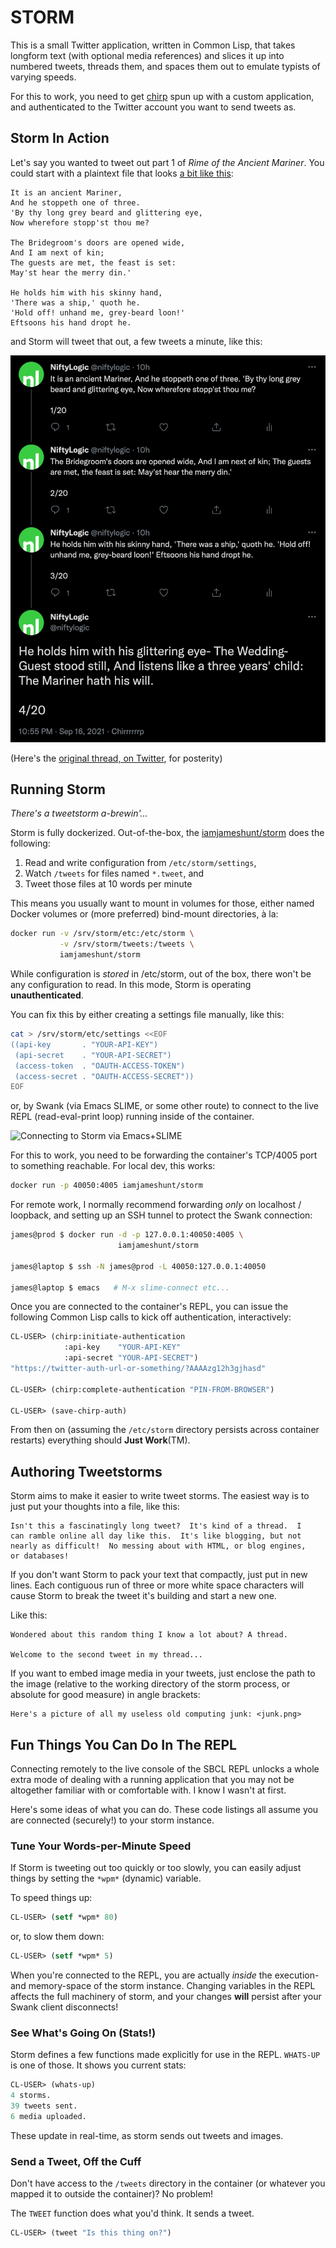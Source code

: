 STORM
=====

This is a small Twitter application, written in Common Lisp, that
takes longform text (with optional media references) and slices it
up into numbered tweets, threads them, and spaces them out to
emulate typists of varying speeds.

For this to work, you need to get [chirp][chirp] spun up with a
custom application, and authenticated to the Twitter account you
want to send tweets as.

[chirp]: https://github.com/Shinmera/chirp


Storm In Action
---------------

Let's say you wanted to tweet out part 1 of _Rime of the Ancient
Mariner_.  You could start with a plaintext file that looks
[a bit like this][rime]:

[rime]: examples/rime-of-the-ancient-mariner.tweet

```
It is an ancient Mariner,
And he stoppeth one of three.
'By thy long grey beard and glittering eye,
Now wherefore stopp'st thou me?

The Bridegroom's doors are opened wide,
And I am next of kin;
The guests are met, the feast is set:
May'st hear the merry din.'

He holds him with his skinny hand,
'There was a ship,' quoth he.
'Hold off! unhand me, grey-beard loon!'
Eftsoons his hand dropt he.
```

and Storm will tweet that out, a few tweets a minute, like this:

![Screenshot of a thread, on Twitter](docs/rime-of-the-ancient-mariner.png)

(Here's the [original thread, on Twitter][nl], for posterity)

[nl]: https://twitter.com/niftylogic/status/1438697077177999366


Running Storm
-------------

_There's a tweetstorm a-brewin'..._

Storm is fully dockerized.  Out-of-the-box, the
[iamjameshunt/storm][img] does the following:

  1. Read and write configuration from `/etc/storm/settings`,
  2. Watch `/tweets` for files named `*.tweet`, and
  3. Tweet those files at 10 words per minute

This means you usually want to mount in volumes for those, either
named Docker volumes or (more preferred) bind-mount directories,
à la:

```sh
docker run -v /srv/storm/etc:/etc/storm \
           -v /srv/storm/tweets:/tweets \
           iamjameshunt/storm
```

While configuration is _stored_ in /etc/storm, out of the box,
there won't be any configuration to read.  In this mode, Storm is
operating **unauthenticated**.

You can fix this by either creating a settings file manually, like
this:

```sh
cat > /srv/storm/etc/settings <<EOF
((api-key       . "YOUR-API-KEY")
 (api-secret    . "YOUR-API-SECRET")
 (access-token  . "OAUTH-ACCESS-TOKEN")
 (access-secret . "OAUTH-ACCESS-SECRET"))
EOF
```

or, by Swank (via Emacs SLIME, or some other route) to connect to
the live REPL (read-eval-print loop) running inside of the
container.

![Connecting to Storm via Emacs+SLIME](docs/storm-repl-emacs.gif)

For this to work, you need to be forwarding the container's
TCP/4005 port to something reachable.  For local dev, this works:

```sh
docker run -p 40050:4005 iamjameshunt/storm
```

For remote work, I normally recommend forwarding _only_ on
localhost / loopback, and setting up an SSH tunnel to protect the
Swank connection:

```sh
james@prod $ docker run -d -p 127.0.0.1:40050:4005 \
                        iamjameshunt/storm

james@laptop $ ssh -N james@prod -L 40050:127.0.0.1:40050

james@laptop $ emacs   # M-x slime-connect etc...
```

Once you are connected to the container's REPL, you can issue the
following Common Lisp calls to kick off authentication,
interactively:

```lisp
CL-USER> (chirp:initiate-authentication
            :api-key    "YOUR-API-KEY"
            :api-secret "YOUR-API-SECRET")
"https://twitter-auth-url-or-something/?AAAAzg12h3gjhasd"

CL-USER> (chirp:complete-authentication "PIN-FROM-BROWSER")

CL-USER> (save-chirp-auth)
```

From then on (assuming the `/etc/storm` directory persists across
container restarts) everything should **Just Work**(TM).


Authoring Tweetstorms
---------------------

Storm aims to make it easier to write tweet storms.  The easiest
way is to just put your thoughts into a file, like this:

```text
Isn't this a fascinatingly long tweet?  It's kind of a thread.  I
can ramble online all day like this.  It's like blogging, but not
nearly as difficult!  No messing about with HTML, or blog engines,
or databases!
```

If you don't want Storm to pack your text that compactly, just put
in new lines.  Each contiguous run of three or more white space
characters will cause Storm to break the tweet it's building and
start a new one.

Like this:

```text
Wondered about this random thing I know a lot about? A thread.

Welcome to the second tweet in my thread...
```

If you want to embed image media in your tweets, just enclose the
path to the image (relative to the working directory of the storm
process, or absolute for good measure) in angle brackets:

```text
Here's a picture of all my useless old computing junk: <junk.png>
```


Fun Things You Can Do In The REPL
---------------------------------

Connecting remotely to the live console of the SBCL REPL unlocks a
whole extra mode of dealing with a running application that you
may not be altogether familiar with or comfortable with.  I know I
wasn't at first.

Here's some ideas of what you can do.  These code listings all
assume you are connected (securely!) to your storm instance.

### Tune Your Words-per-Minute Speed

If Storm is tweeting out too quickly or too slowly, you can easily
adjust things by setting the `*wpm*` (dynamic) variable.

To speed things up:

```lisp
CL-USER> (setf *wpm* 80)
```

or, to slow them down:

```lisp
CL-USER> (setf *wpm* 5)
```

When you're connected to the REPL, you are actually _inside_ the
execution- and memory-space of the storm instance.  Changing
variables in the REPL affects the full machinery of storm, and
your changes **will** persist after your Swank client disconnects!

### See What's Going On (Stats!)

Storm defines a few functions made explicitly for use in the REPL.
`WHATS-UP` is one of those.  It shows you current stats:

```lisp
CL-USER> (whats-up)
4 storms.
39 tweets sent.
6 media uploaded.
```

These update in real-time, as storm sends out tweets and images.


### Send a Tweet, Off the Cuff

Don't have access to the `/tweets` directory in the container (or
whatever you mapped it to outside the container)?  No problem!

The `TWEET` function does what you'd think.  It sends a tweet.

```lisp
CL-USER> (tweet "Is this thing on?")
```

[img]: https://hub.docker.com/r/iamjameshunt/storm
